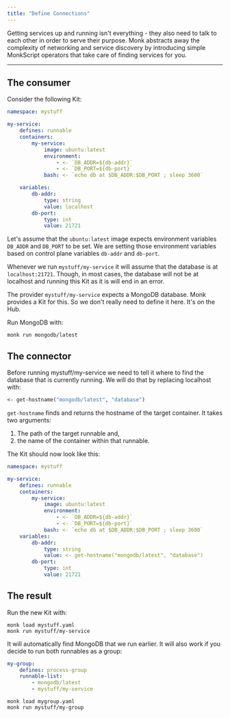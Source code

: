 ```yaml
---
title: "Define Connections"
---
```


Getting services up and running isn't everything - they also need to talk to each other in order to serve their purpose. Monk abstracts away the complexity of networking and service discovery by introducing simple MonkScript operators that take care of finding services for you.

---

## The consumer

Consider the following Kit:

```yaml title="my stuff.yaml" linenums="1"
namespace: mystuff

my-service:
    defines: runnable
    containers:
        my-service:
            image: ubuntu:latest
            environment:
                - <- `DB_ADDR=${db-addr}`
                - <- `DB_PORT=${db-port}`
            bash: <- `echo db at $DB_ADDR:$DB_PORT ; sleep 3600`

    variables:
        db-addr:
            type: string
            value: localhost
        db-port:
            type: int
            value: 21721
```

Let's assume that the `ubuntu:latest` image expects environment variables `DB_ADDR` and `DB_PORT` to be set. We are setting those environment variables based on control plane variables `db-addr` and `db-port`.

Whenever we run `mystuff/my-service` it will assume that the database is at `localhost:21721`. Though, in most cases, the database will not be at localhost and running this Kit as it is will end in an error.

The provider `mystuff/my-service` expects a MongoDB database. Monk provides a Kit for this. So we don't really need to define it here. It's on the Hub.

Run MongoDB with:

    monk run mongodb/latest

## The connector

Before running mystuff/my-service we need to tell it where to find the database that is currently running. We will do that by replacing localhost with:

```clojure
<- get-hostname("mongodb/latest", "database")
```

`get-hostname` finds and returns the hostname of the target container. It takes two arguments:

1.  The path of the target runnable and,
2.  the name of the container within that runnable.

The Kit should now look like this:

```yaml title="mystuff.yaml" linenums="1"
namespace: mystuff

my-service:
    defines: runnable
    containers:
        my-service:
            image: ubuntu:latest
            environment:
                - <- `DB_ADDR=${db-addr}`
                - <- `DB_PORT=${db-port}`
            bash: <- `echo db at $DB_ADDR:$DB_PORT ; sleep 3600`
    variables:
        db-addr:
            type: string
            value: <- get-hostname("mongodb/latest", "database")
        db-port:
            type: int
            value: 21721
```

## The result

Run the new Kit with:

    monk load mystuff.yaml
    monk run mystuff/my-service

It will automatically find MongoDB that we run earlier. It will also work if you decide to run both runnables as a group:

```yaml title="mygroup.yaml" linenums="1"
my-group:
    defines: process-group
    runnable-list:
        - mongodb/latest
        - mystuff/my-service
```

    monk load mygroup.yaml
    monk run mystuff/my-group

